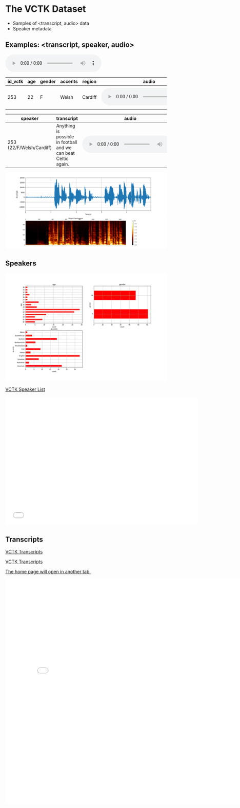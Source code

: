 # The VCTK Dataset

* Samples of <transcript, audio> data
* Speaker metadata
 
 ## Examples: <transcript, speaker, audio>
<audio src="vctk/samples/p255_367.wav" controls></audio> 

| id_vctk | age | gender | accents | region | audio | transcript | 
| --- | --- | --- | --- | --- | --- | --- |
| 253 | 22 | F | Welsh | Cardiff | <audio src="vctk/samples/p255_367.wav" controls></audio>  | "She went with him to the store" |

| speaker | transcript | audio | 
| --- | --- | --- | 
| 253 (22/F/Welsh/Cardiff) | Anything is possible in football and we can beat Celtic again. | <audio src="vctk/samples/p255_367.wav" controls></audio>  |


![waveform](vctk/samples/wavplot_255_367.png)
![spectrogram](vctk/samples/wavplot_255_367_spectro.png)

## Speakers
![lf0](vctk/vctk_descriptive_age_etc.png)

[VCTK Speaker List](vctk_speaker_metadata_csv.html)
<html>
<iframe style="border-style: none;" src="vctk_speaker_metadata_csv.html" height="400" width="600"></iframe>
</html>

## Transcripts
[VCTK Transcripts](vctk/vctk_transcripts_all)

[VCTK Transcripts](vctk_transcript_csv.html)

<a href="/" target="vctk/vctk_transcripts_all">The home page will open in another tab.</a>

<html>
<iframe style="border-style: none;" src="vctk_transcript_csv.html" height="700" width="800"></iframe>
</html>
